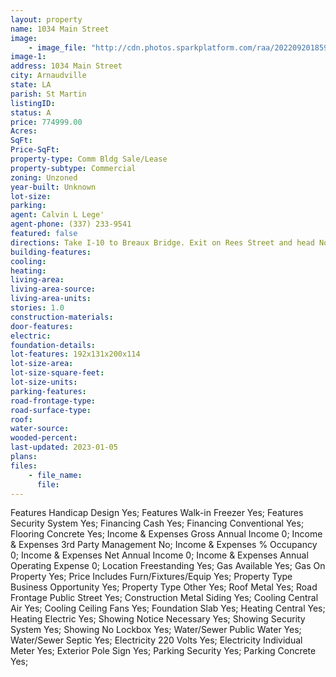 ```yaml
---
layout: property
name: 1034 Main Street 
image:
    - image_file: "http://cdn.photos.sparkplatform.com/raa/20220920185950642985000000.jpg"
image-1:
address: 1034 Main Street
city: Arnaudville
state: LA
parish: St Martin
listingID: 
status: A
price: 774999.00
Acres: 
SqFt: 
Price-SqFt: 
property-type: Comm Bldg Sale/Lease
property-subtype: Commercial
zoning: Unzoned
year-built: Unknown
lot-size: 
parking: 
agent: Calvin L Lege'
agent-phone: (337) 233-9541
featured: false
directions: Take I-10 to Breaux Bridge. Exit on Rees Street and head North on Hwy 328. Left on Poche Bridge road then Right on Hwy 31 (Main Hwy). The building will be on the Left.
building-features: 
cooling: 
heating: 
living-area: 
living-area-source: 
living-area-units: 
stories: 1.0
construction-materials: 
door-features: 
electric: 
foundation-details: 
lot-features: 192x131x200x114
lot-size-area: 
lot-size-square-feet: 
lot-size-units: 
parking-features: 
road-frontage-type: 
road-surface-type: 
roof: 
water-source: 
wooded-percent: 
last-updated: 2023-01-05
plans: 
files:
    - file_name:
      file:
---
```

Features	Handicap Design	Yes;
Features	Walk-in Freezer	Yes;
Features	Security System	Yes;
Financing	Cash	Yes;
Financing	Conventional	Yes;
Flooring	Concrete	Yes;
Income & Expenses	Gross Annual Income	0;
Income & Expenses	3rd Party Management	No;
Income & Expenses	% Occupancy	0;
Income & Expenses	Net Annual Income	0;
Income & Expenses	Annual Operating Expense	0;
Location	Freestanding	Yes;
Gas	Available	Yes;
Gas	On Property	Yes;
Price Includes	Furn/Fixtures/Equip	Yes;
Property Type	Business Opportunity	Yes;
Property Type	Other	Yes;
Roof	Metal	Yes;
Road Frontage	Public Street	Yes;
Construction	Metal Siding	Yes;
Cooling	Central Air	Yes;
Cooling	Ceiling Fans	Yes;
Foundation	Slab	Yes;
Heating	Central	Yes;
Heating	Electric	Yes;
Showing	Notice Necessary	Yes;
Showing	Security System	Yes;
Showing	No Lockbox	Yes;
Water/Sewer	Public Water	Yes;
Water/Sewer	Septic	Yes;
Electricity	220 Volts	Yes;
Electricity	Individual Meter	Yes;
Exterior	Pole Sign	Yes;
Parking	Security	Yes;
Parking	Concrete	Yes;

